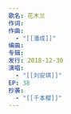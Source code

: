 ```yaml
---
歌名: 花木兰
作词: 
作曲:
  - "[[潘成]]"
编曲: 
专辑: 
发行: 2018-12-30
演唱:
  - "[[刘安琪]]"
EP: 38
抄袭:
  - "[[千本樱]]"
---
```

